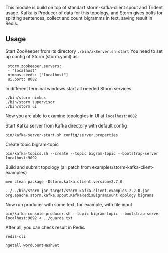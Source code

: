 
This module is build on top of standart storm-kafka-client spout and Trident usage. Kafka is Producer of data for this topology, and Storm gives bolts for splitting sentences, collect and count bigramms in text, saving result in Redis. 

## Usage
Start ZooKeeper from its directory
```./bin/zkServer.sh start```
 You need to set up config of Storm (storm.yaml) as:

```
 storm.zookeeper.servers:
 - "localhost"
 nimbus.seeds: ["localhost"]
 ui.port: 8082
 ```
 
 In different terminal windows start all needed Storm services.
 
```
./bin/storm nimbus
./bin/storm supervisor
./bin/storm ui

```
Now you are able to examine topologies in UI at `localhost:8082`

Start Kafka server from Kafka directory with default config
```
bin/kafka-server-start.sh config/server.properties
```

Create topic bigram-topic
```
bin/kafka-topics.sh --create --topic bigram-topic --bootstrap-server localhost:9092 
```
Build and submit topology (all patch from examples/storm-kafka-client-examples)
```
mvn clean package -Dstorm.kafka.client.version=2.7.0

../../bin/storm jar target/storm-kafka-client-examples-2.2.0.jar org.apache.storm.kafka.spout.KafkaRedisBigramCountTopology bigrams
```
Now run producer with some text, for example, with file input
```
bin/kafka-console-producer.sh --topic bigram-topic --bootstrap-server localhost:9092 < ../guards.txt
```
After all, you can check result in Redis
```
redis-cli

hgetall wordCountHashSet
```

